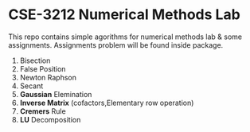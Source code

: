 # CSE-3212 Numerical Methods Lab #
This repo contains simple agorithms for numerical methods lab & some assignments. Assignments problem will be found inside package.
1. Bisection
2. False Position
3. Newton Raphson
4. Secant
5. **Gaussian** Elemination
6. **Inverse Matrix** (cofactors,Elementary row operation)
7. **Cremers** Rule
8. **LU** Decomposition
